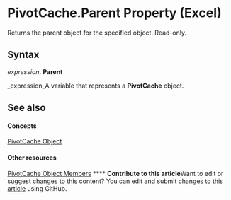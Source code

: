 
# PivotCache.Parent Property (Excel)

Returns the parent object for the specified object. Read-only.


## Syntax

 _expression_. **Parent**

 _expression_A variable that represents a  **PivotCache** object.


## See also


#### Concepts


 [PivotCache Object](c3d84ef1-f9e6-b1bc-cbf0-3ba8dfe17439.md)
#### Other resources


 [PivotCache Object Members](113f1109-e1c9-2c6e-0581-9fba82f278dc.md)
****   **Contribute to this article**Want to edit or suggest changes to this content? You can edit and submit changes to  [this article](https://github.com/jhershey00/VBA_Excel_Test/OpenXMLCon/articles/b0b2c1c7-56fc-a9ac-418a-d14dc6673d97.md) using GitHub.

